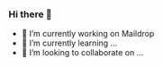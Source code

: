### Hi there 👋

- 🔭 I’m currently working on Maildrop 
- 🌱 I’m currently learning ...
- 👯 I’m looking to collaborate on ...
<!--
**Georgefemiwise/Georgefemiwise** is a ✨ _special_ ✨ repository because its `README.md` (this file) appears on your GitHub profile.

Here are some ideas to get you started:

- 🔭 I’m currently working on  [Maildrop]() django
- 🌱 I’m currently learning ...
- 👯 I’m looking to collaborate on ...
- 🤔 I’m looking for help with ...
- 💬 Ask me about ...
- 📫 How to reach me: ...
- 😄 Pronouns: ...
- ⚡ Fun fact: ...
-->
